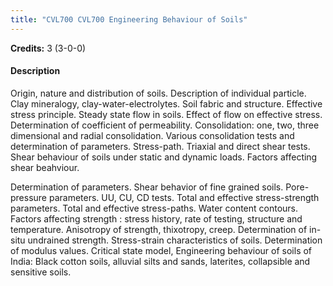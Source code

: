 ```yaml
---
title: "CVL700 CVL700 Engineering Behaviour of Soils"
---
```

**Credits:** 3 (3-0-0)

#### Description
Origin, nature and distribution of soils. Description of individual particle. Clay mineralogy, clay-water-electrolytes. Soil fabric and structure. Effective stress principle. Steady state flow in soils. Effect of flow on effective stress. Determination of coefficient of permeability. Consolidation: one, two, three dimensional and radial consolidation. Various consolidation tests and determination of parameters. Stress-path. Triaxial and direct shear tests. Shear behaviour of soils under static and dynamic loads. Factors affecting shear beahviour.

Determination of parameters. Shear behavior of fine grained soils. Pore-pressure parameters. UU, CU, CD tests. Total and effective stress-strength parameters. Total and effective stress-paths. Water content contours. Factors affecting strength : stress history, rate of testing, structure and temperature. Anisotropy of strength, thixotropy, creep. Determination of in-situ undrained strength. Stress-strain characteristics of soils. Determination of modulus values. Critical state model, Engineering behaviour of soils of India: Black cotton soils, alluvial silts and sands, laterites, collapsible and sensitive soils.